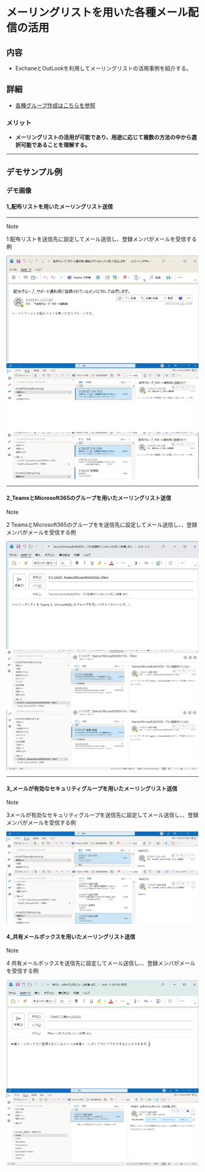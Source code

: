 # メーリングリストを用いた各種メール配信の活用

## 内容

- ExchaneとOutLookを利用してメーリングリストの活用事例を紹介する。

## 詳細

- [各種グループ作成はこちらを参照](716_M365_10_販売促進デモ一覧291_各種グループ作成方法.md)

### メリット

- **メーリングリストの活用が可能であり、用途に応じて複数の方法の中から選択可能であることを理解する。**

---

## デモサンプル例

### デモ画像

#### 1_配布リストを用いたメーリングリスト送信

---

> [!NOTE]
> 1:配布リストを送信先に設定してメール送信し、登録メンバがメールを受信する例

![Alt](../../7_Prj/716_M365/200_インフラサービス/40_メールサービス/40_メールサービス_配布リスト8.png)
![Alt](../../7_Prj/716_M365/200_インフラサービス/40_メールサービス/40_メールサービス_配布リスト9.png)
![Alt](../../7_Prj/716_M365/200_インフラサービス/40_メールサービス/40_メールサービス_配布リスト10.png)

---

#### 2_TeamsとMicrosoft365のグループを用いたメーリングリスト送信

> [!NOTE]
> 2 TeamsとMicrosoft365のグループをを送信先に設定してメール送信し、、登録メンバがメールを受信する例

![Alt](../../7_Prj/716_M365/200_インフラサービス/40_メールサービス/40_メールサービス_TeamsとMicrosoft365のグループ3.png)
![Alt](../../7_Prj/716_M365/200_インフラサービス/40_メールサービス/40_メールサービス_TeamsとMicrosoft365のグループ4.png)
![Alt](../../7_Prj/716_M365/200_インフラサービス/40_メールサービス/40_メールサービス_TeamsとMicrosoft365のグループ5.png)

---

#### 3_メールが有効なセキュリティグループを用いたメーリングリスト送信

> [!NOTE]
> 3メールが有効なセキュリティグループを送信先に設定してメール送信し、、登録メンバがメールを受信する例

![Alt](../../7_Prj/716_M365/200_インフラサービス/40_メールサービス/40_メールサービス_セキュリティグループ8.png)
![Alt](../../7_Prj/716_M365/200_インフラサービス/40_メールサービス/40_メールサービス_セキュリティグループ9.png)

#### 4_共有メールボックスを用いたメーリングリスト送信

> [!NOTE]
> 4 共有メールボックスを送信先に設定してメール送信し、、登録メンバがメールを受信する例

![Alt](../../7_Prj/716_M365/200_インフラサービス/40_メールサービス/40_メールサービス_共有メールボックス4.png)
![Alt](../../7_Prj/716_M365/200_インフラサービス/40_メールサービス/40_メールサービス_共有メールボックス5.png)

